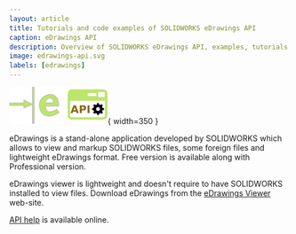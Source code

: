 ```yaml
---
layout: article
title: Tutorials and code examples of SOLIDWORKS eDrawings API
caption: eDrawings API
description: Overview of SOLIDWORKS eDrawings API, examples, tutorials and code snippets
image: edrawings-api.svg
labels: [edrawings]
---
```

![eDrawings API](edrawings-api.svg){ width=350 }

eDrawings is a stand-alone application developed by SOLIDWORKS which allows to view and markup SOLIDWORKS files, some foreign files and lightweight eDrawings format. Free version is available along with Professional version.

eDrawings viewer is lightweight and doesn't require to have SOLIDWORKS installed to view files. Download eDrawings from the [eDrawings Viewer](https://www.edrawingsviewer.com) web-site.

[API help](http://help.solidworks.com/2016/english/api/SWHelp_List.html?id=910f478a27674aea9e7869b31a3f9252) is available online.
